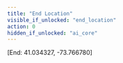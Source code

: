 ```yaml
---
title: "End Location"
visible_if_unlocked: "end_location"
action: 0
hidden_if_unlocked: "ai_core"
---
```


[End: 41.034327, -73.766780]